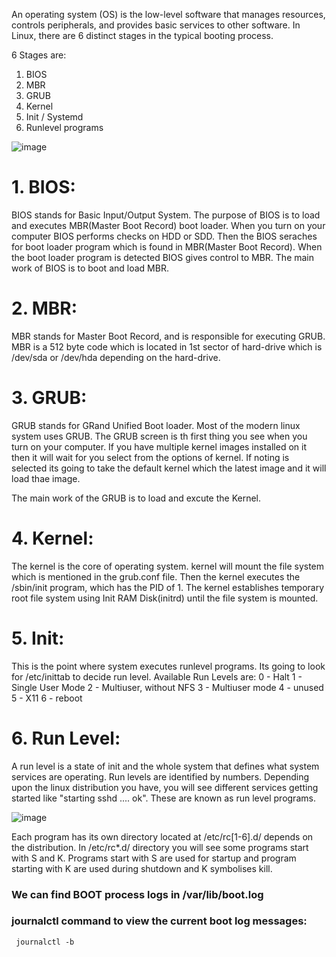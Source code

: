 An operating system (OS) is the low-level software that manages resources, controls peripherals, and provides basic services to other software.
In Linux, there are 6 distinct stages in the typical booting process.

6 Stages are:
1. BIOS
2. MBR
3. GRUB
4. Kernel
5. Init / Systemd 
6. Runlevel programs

![image](https://user-images.githubusercontent.com/50689175/129009723-ea62a1e8-5362-4729-828f-39c22bdab883.png)

<h1>1. BIOS:</h1>
   BIOS stands for Basic Input/Output System. The purpose of BIOS is to load and executes MBR(Master Boot Record) boot loader.
When you turn on your computer BIOS performs checks on HDD or SDD. Then the BIOS seraches for boot loader program which is found in MBR(Master Boot Record). When the boot loader program is detected BIOS gives control to MBR. The main work of BIOS is to boot and load MBR.

<h1>2. MBR:</h1>
   MBR stands for Master Boot Record, and is responsible for executing GRUB.
MBR is a 512 byte code which is located in 1st sector of hard-drive which is /dev/sda or /dev/hda depending on the hard-drive.

<h1>3. GRUB:</h1>
   GRUB stands for GRand Unified Boot loader. Most of the modern linux system uses GRUB. 
   The GRUB screen is th first thing you see when you turn on your computer. If you have multiple kernel images installed on it then it will wait for you select from the options of kernel. If noting is selected its going to take the default kernel which the latest image and it will load thae image.
   
   <GRUB config file>
   
 The main work of the GRUB is to load and excute the Kernel.
  
 <h1>4. Kernel:</h1>
    The kernel is the core of operating system. kernel will mount the file system which is mentioned in the grub.conf file.
  Then the kernel executes the /sbin/init program, which has the PID of 1. The kernel establishes temporary root file system using Init RAM Disk(initrd) until the file system is mounted.
 
 <h1>5. Init:</h1>
    This is the point where system executes runlevel programs. Its going to look for /etc/inittab to decide run level.
  Available Run Levels  are:
  0 - Halt 
  1 - Single User Mode
  2 - Multiuser, without NFS 
  3 - Multiuser mode
  4 - unused
  5 - X11
  6 - reboot
   
 <h1>6. Run Level:</h1> 
   A run level is a state of init and the whole system that defines what system services are operating. Run levels are identified by numbers.
   Depending upon the linux distribution you have, you will see different services getting started like "starting sshd .... ok". These are known as run level programs. 
 
   
  ![image](https://user-images.githubusercontent.com/50689175/129163931-b8da0a49-e0bd-407a-b8a2-da928cecc108.png)


  Each program has its own directory located at /etc/rc[1-6].d/ depends on the distribution.
  In /etc/rc*.d/ directory you will see some programs start with S and K. Programs start with S are used for startup and program starting with K are used during shutdown and K symbolises kill.
   
  <h3>We can find BOOT process logs in /var/lib/boot.log</h3> 
  <h3>journalctl command to view the current boot log messages: </h3>
    
    
     journalctl -b 
   
 
